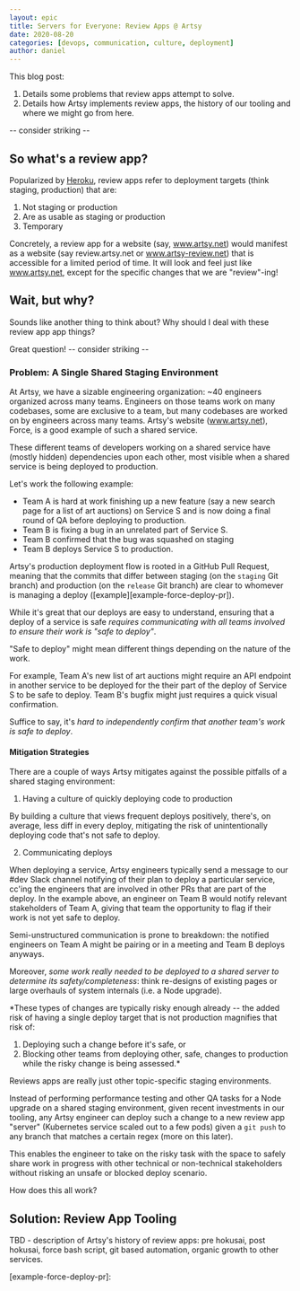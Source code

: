 ```yaml
---
layout: epic
title: Servers for Everyone: Review Apps @ Artsy
date: 2020-08-20
categories: [devops, communication, culture, deployment]
author: daniel
---
```


This blog post:

1. Details some problems that review apps attempt to solve.
1. Details how Artsy implements review apps, the history of our tooling and where
   we might go from here.

<!-- more -->

 -- consider striking --
## So what's a review app?

Popularized by [Heroku][heroku-review-app-docs], review apps refer to deployment
targets (think staging, production) that are:

1. Not staging or production
1. Are as usable as staging or production
1. Temporary

Concretely, a review app for a website (say, www.artsy.net) would manifest as
a website (say review.artsy.net or www.artsy-review.net) that is accessible for a
limited period of time. It will look and feel just like www.artsy.net, except for
the specific changes that we are "review"-ing!

## Wait, but why?

Sounds like another thing to think about? Why should I deal with these review app
app things?

Great question!
-- consider striking --

### Problem: A Single Shared Staging Environment

At Artsy, we have a sizable engineering organization: ~40 engineers organized
across many teams. Engineers on those teams work on many codebases, some are
exclusive to a team, but many codebases are worked on by engineers across many
teams. Artsy's website (www.artsy.net), Force, is a good example of such a shared
service.

These different teams of developers working on a shared service have (mostly
hidden) dependencies upon each other, most visible when a shared service is being
deployed to production.

Let's work the following example:

- Team A is hard at work finishing up a new feature (say a new search
  page for a list of art auctions) on Service S and is now doing a final round
  of QA before deploying to production.
- Team B is fixing a bug in an unrelated part of Service S.
- Team B confirmed that the bug was squashed on staging
- Team B deploys Service S to production.

Artsy's production deployment flow is rooted in a GitHub Pull Request, meaning
that the commits that differ between staging (on the `staging` Git branch) and
production (on the `release` Git branch) are clear to whomever is managing a
deploy ([example][example-force-deploy-pr]).

While it's great that our deploys are easy to understand, ensuring that a deploy
of a service is safe _requires communicating with all teams involved to ensure
their work is "safe to deploy"_.

"Safe to deploy" might mean different things depending on the nature of the
work.

For example, Team A's new list of art auctions might require an API endpoint in
another service to be deployed for the their part of the deploy of Service S to
be safe to deploy. Team B's bugfix might just requires a quick visual confirmation.

Suffice to say, it's _hard to independently confirm that another team's work is
safe to deploy_.

#### Mitigation Strategies

There are a couple of ways Artsy mitigates against the possible pitfalls of a
shared staging environment:

1. Having a culture of quickly deploying code to production

By building a culture that views frequent deploys positively, there's, on average,
less diff in every deploy, mitigating the risk of unintentionally deploying code
that's not safe to deploy.

2. Communicating deploys

When deploying a service, Artsy engineers typically send a message to our #dev
Slack channel notifying of their plan to deploy a particular service, cc'ing the
engineers that are involved in other PRs that are part of the deploy. In the example
above, an engineer on Team B would notify relevant stakeholders of Team A, giving
that team the opportunity to flag if their work is not yet safe to deploy.

Semi-unstructured communication is prone to breakdown: the notified engineers
on Team A might be pairing or in a meeting and Team B deploys anyways.

Moreover, _some work really needed to be deployed to a shared server to
determine its safety/completeness_: think re-designs of existing pages or large
overhauls of system internals (i.e. a Node upgrade).

*These types of changes are typically risky enough already -- the added risk of
having a single deploy target that is not production magnifies that risk of:

1. Deploying such a change before it's safe, or
2. Blocking other teams from deploying other, safe, changes to production while
the risky change is being assessed.*

Reviews apps are really just other topic-specific staging environments.

Instead of performing performance testing and other QA tasks for a Node upgrade
on a shared staging environment, given recent investments in our tooling, any Artsy
engineer can deploy such a change to a new review app "server" (Kubernetes
service scaled out to a few pods) given a `git push` to any branch that matches
a certain regex (more on this later).

This enables the engineer to take on the risky task with the space to safely share work in progress
with other technical or non-technical stakeholders without risking an unsafe or blocked deploy scenario.

How does this all work?

## Solution: Review App Tooling

TBD - description of Artsy's history of review apps: pre hokusai, post hokusai,
force bash script, git based automation, organic growth to other services.

[heroku-review-app-docs]:https://devcenter.heroku.com/articles/github-integration-review-apps
[example-force-deploy-pr]:
